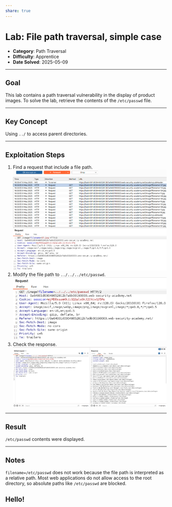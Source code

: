 ```yaml
---
share: true
---
```

# Lab: File path traversal, simple case

- **Category**: Path Traversal
- **Difficulty**: Apprentice
- **Date Solved**: 2025-05-09

---

## Goal

This lab contains a path traversal vulnerability in the display of product images.
To solve the lab, retrieve the contents of the `/etc/passwd` file.

---

## Key Concept

Using `../` to access parent directories.

---

## Exploitation Steps

1. Find a request that include a file path.
![Screenshot From 2025-05-09 18-36-36.png](./01_PROJECTS/PortSwigger-Web-Security-Academy/Attachment/Screenshot%20From%202025-05-09%2018-36-36.png)
2. Modify the file path to `../../../etc/passwd`.
![Screenshot From 2025-05-09 18-37-35.png](./01_PROJECTS/PortSwigger-Web-Security-Academy/Attachment/Screenshot%20From%202025-05-09%2018-37-35.png)
3. Check the response.
![Screenshot From 2025-05-09 18-38-40.png](./01_PROJECTS/PortSwigger-Web-Security-Academy/Attachment/Screenshot%20From%202025-05-09%2018-38-40.png)


---

## Result

`/etc/passwd` contents were displayed.

---

## Notes

`filename=/etc/passwd` does not work because the file path is interpreted as a relative path. Most web applications do not allow access to the root directory, so absolute paths like `/etc/passwd` are blocked.

## Hello!

